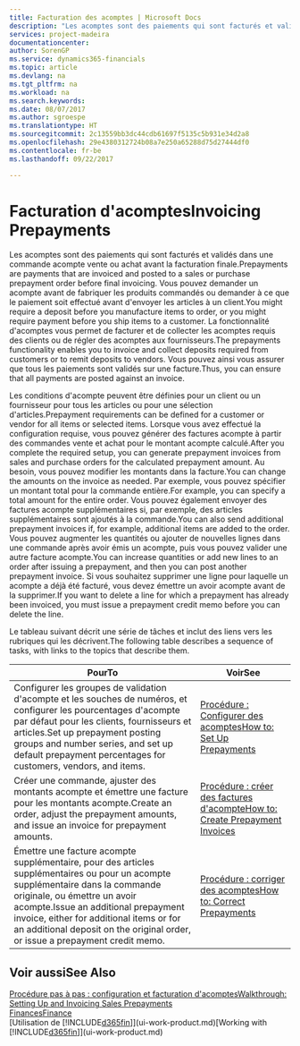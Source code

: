 ```yaml
---
title: Facturation des acomptes | Microsoft Docs
description: "Les acomptes sont des paiements qui sont facturés et validés dans une commande acompte vente ou achat avant la facturation finale. Vous pouvez demander un acompte avant de fabriquer les produits commandés ou demander à ce que le paiement soit effectué avant d'envoyer les articles à un client. La fonctionnalité d'acomptes vous permet de facturer et de collecter les acomptes requis des clients ou de régler des acomptes aux fournisseurs. Vous pouvez ainsi vous assurer que tous les paiements sont validés sur une facture."
services: project-madeira
documentationcenter: 
author: SorenGP
ms.service: dynamics365-financials
ms.topic: article
ms.devlang: na
ms.tgt_pltfrm: na
ms.workload: na
ms.search.keywords: 
ms.date: 08/07/2017
ms.author: sgroespe
ms.translationtype: HT
ms.sourcegitcommit: 2c13559bb3dc44cdb61697f5135c5b931e34d2a8
ms.openlocfilehash: 29e4380312724b08a7e250a65288d75d27444df0
ms.contentlocale: fr-be
ms.lasthandoff: 09/22/2017

---
```

# <a name="invoicing-prepayments"></a><span data-ttu-id="1c574-106">Facturation d'acomptes</span><span class="sxs-lookup"><span data-stu-id="1c574-106">Invoicing Prepayments</span></span>
<span data-ttu-id="1c574-107">Les acomptes sont des paiements qui sont facturés et validés dans une commande acompte vente ou achat avant la facturation finale.</span><span class="sxs-lookup"><span data-stu-id="1c574-107">Prepayments are payments that are invoiced and posted to a sales or purchase prepayment order before final invoicing.</span></span> <span data-ttu-id="1c574-108">Vous pouvez demander un acompte avant de fabriquer les produits commandés ou demander à ce que le paiement soit effectué avant d'envoyer les articles à un client.</span><span class="sxs-lookup"><span data-stu-id="1c574-108">You might require a deposit before you manufacture items to order, or you might require payment before you ship items to a customer.</span></span> <span data-ttu-id="1c574-109">La fonctionnalité d'acomptes vous permet de facturer et de collecter les acomptes requis des clients ou de régler des acomptes aux fournisseurs.</span><span class="sxs-lookup"><span data-stu-id="1c574-109">The prepayments functionality enables you to invoice and collect deposits required from customers or to remit deposits to vendors.</span></span> <span data-ttu-id="1c574-110">Vous pouvez ainsi vous assurer que tous les paiements sont validés sur une facture.</span><span class="sxs-lookup"><span data-stu-id="1c574-110">Thus, you can ensure that all payments are posted against an invoice.</span></span>  

 <span data-ttu-id="1c574-111">Les conditions d'acompte peuvent être définies pour un client ou un fournisseur pour tous les articles ou pour une sélection d'articles.</span><span class="sxs-lookup"><span data-stu-id="1c574-111">Prepayment requirements can be defined for a customer or vendor for all items or selected items.</span></span> <span data-ttu-id="1c574-112">Lorsque vous avez effectué la configuration requise, vous pouvez générer des factures acompte à partir des commandes vente et achat pour le montant acompte calculé.</span><span class="sxs-lookup"><span data-stu-id="1c574-112">After you complete the required setup, you can generate prepayment invoices from sales and purchase orders for the calculated prepayment amount.</span></span> <span data-ttu-id="1c574-113">Au besoin, vous pouvez modifier les montants dans la facture.</span><span class="sxs-lookup"><span data-stu-id="1c574-113">You can change the amounts on the invoice as needed.</span></span> <span data-ttu-id="1c574-114">Par exemple, vous pouvez spécifier un montant total pour la commande entière.</span><span class="sxs-lookup"><span data-stu-id="1c574-114">For example, you can specify a total amount for the entire order.</span></span> <span data-ttu-id="1c574-115">Vous pouvez également envoyer des factures acompte supplémentaires si, par exemple, des articles supplémentaires sont ajoutés à la commande.</span><span class="sxs-lookup"><span data-stu-id="1c574-115">You can also send additional prepayment invoices if, for example, additional items are added to the order.</span></span> <span data-ttu-id="1c574-116">Vous pouvez augmenter les quantités ou ajouter de nouvelles lignes dans une commande après avoir émis un acompte, puis vous pouvez valider une autre facture acompte.</span><span class="sxs-lookup"><span data-stu-id="1c574-116">You can increase quantities or add new lines to an order after issuing a prepayment, and then you can post another prepayment invoice.</span></span> <span data-ttu-id="1c574-117">Si vous souhaitez supprimer une ligne pour laquelle un acompte a déjà été facturé, vous devez émettre un avoir acompte avant de la supprimer.</span><span class="sxs-lookup"><span data-stu-id="1c574-117">If you want to delete a line for which a prepayment has already been invoiced, you must issue a prepayment credit memo before you can delete the line.</span></span>  

 <span data-ttu-id="1c574-118">Le tableau suivant décrit une série de tâches et inclut des liens vers les rubriques qui les décrivent.</span><span class="sxs-lookup"><span data-stu-id="1c574-118">The following table describes a sequence of tasks, with links to the topics that describe them.</span></span>

|<span data-ttu-id="1c574-119">**Pour**</span><span class="sxs-lookup"><span data-stu-id="1c574-119">**To**</span></span>|<span data-ttu-id="1c574-120">**Voir**</span><span class="sxs-lookup"><span data-stu-id="1c574-120">**See**</span></span>|  
|------------|-------------|  
|<span data-ttu-id="1c574-121">Configurer les groupes de validation d'acompte et les souches de numéros, et configurer les pourcentages d'acompte par défaut pour les clients, fournisseurs et articles.</span><span class="sxs-lookup"><span data-stu-id="1c574-121">Set up prepayment posting groups and number series, and set up default prepayment percentages for customers, vendors, and items.</span></span>|[<span data-ttu-id="1c574-122">Procédure : Configurer des acomptes</span><span class="sxs-lookup"><span data-stu-id="1c574-122">How to: Set Up Prepayments</span></span>](finance-set-up-prepayments.md)|
|<span data-ttu-id="1c574-123">Créer une commande, ajuster des montants acompte et émettre une facture pour les montants acompte.</span><span class="sxs-lookup"><span data-stu-id="1c574-123">Create an order, adjust the prepayment amounts, and issue an invoice for prepayment amounts.</span></span>|[<span data-ttu-id="1c574-124">Procédure : créer des factures d'acompte</span><span class="sxs-lookup"><span data-stu-id="1c574-124">How to: Create Prepayment Invoices</span></span>](finance-how-to-create-prepayment-invoices.md)|  
|<span data-ttu-id="1c574-125">Émettre une facture acompte supplémentaire, pour des articles supplémentaires ou pour un acompte supplémentaire dans la commande originale, ou émettre un avoir acompte.</span><span class="sxs-lookup"><span data-stu-id="1c574-125">Issue an additional prepayment invoice, either for additional items or for an additional deposit on the original order, or issue a prepayment credit memo.</span></span>|[<span data-ttu-id="1c574-126">Procédure : corriger des acomptes</span><span class="sxs-lookup"><span data-stu-id="1c574-126">How to: Correct Prepayments</span></span>](finance-how-to-correct-prepayments.md)|  

## <a name="see-also"></a><span data-ttu-id="1c574-127">Voir aussi</span><span class="sxs-lookup"><span data-stu-id="1c574-127">See Also</span></span>  
[<span data-ttu-id="1c574-128">Procédure pas à pas : configuration et facturation d'acomptes</span><span class="sxs-lookup"><span data-stu-id="1c574-128">Walkthrough: Setting Up and Invoicing Sales Prepayments</span></span>](walkthrough-setting-up-and-invoicing-sales-prepayments.md)  
[<span data-ttu-id="1c574-129">Finances</span><span class="sxs-lookup"><span data-stu-id="1c574-129">Finance</span></span>](finance.md)  
<span data-ttu-id="1c574-130">[Utilisation de [!INCLUDE[d365fin](includes/d365fin_md.md)]](ui-work-product.md)</span><span class="sxs-lookup"><span data-stu-id="1c574-130">[Working with [!INCLUDE[d365fin](includes/d365fin_md.md)]](ui-work-product.md)</span></span>

